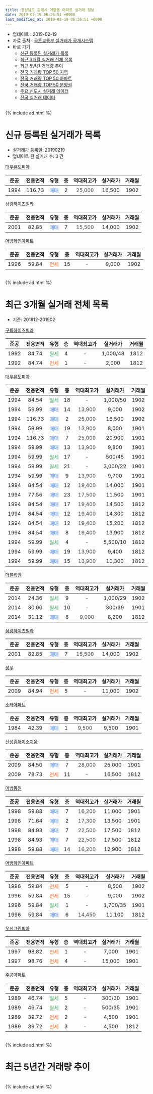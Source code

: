 ```yaml
---
title: 경상남도 김해시 어방동 아파트 실거래 정보
date: 2019-02-19 06:26:51 +0900
last_modified_at: 2019-02-19 06:26:51 +0900
---
```


* 업데이트 : 2019-02-19
* 자료 출처 : [국토교통부 실거래가 공개시스템](http://rt.molit.go.kr)
* 바로 가기
    * [신규 등록된 실거래가 목록](#신규-등록된-실거래가-목록)
    * [최근 3개월 실거래 전체 목록](#최근-3개월-실거래-전체-목록)
    * [최근 5년간 거래량 추이](#최근-5년간-거래량-추이)
    * [전국 거래량 TOP 50 지역](https://inasie.github.io/apt-trade-info/최근-3개월-전국에서-가장-거래가-많이-발생한-지역)
    * [전국 거래량 TOP 50 아파트](https://inasie.github.io/apt-trade-info/최근-3개월-전국에서-가장-거래가-많이-발생한-아파트)
    * [전국 거래량 TOP 50 분양권](https://inasie.github.io/apt-trade-info/최근-3개월-전국에서-가장-거래가-많이-발생한-분양권)
    * [주요 신도시 실거래 데이터](https://inasie.github.io/apt-trade-info/주요-신도시)
    * [전국 실거래 데이터](https://inasie.github.io/apt-trade-info/전국)
<br>
{% include ad.html %}
<br>

# 신규 등록된 실거래가 목록
* 실거래가 등록일: 20190219
* 업데이트 된 실거래 수: 3 건


[대우유토피아](https://search.naver.com/search.naver?query=%EA%B2%BD%EC%83%81%EB%82%A8%EB%8F%84+%EA%B9%80%ED%95%B4%EC%8B%9C+%EC%96%B4%EB%B0%A9%EB%8F%99+%EB%8C%80%EC%9A%B0%EC%9C%A0%ED%86%A0%ED%94%BC%EC%95%84)

|준공|전용면적|유형|층|역대최고가|실거래가|거래월|
|:---:|:---:|:---:|:---:|:---:|:---:|:---:|
|1994|116.73|<span style="color:#4285f3">매매</span>|2|<span style="color:#444444">25,000</span>|16,500|1902|

[삼광하이츠빌라](https://search.naver.com/search.naver?query=%EA%B2%BD%EC%83%81%EB%82%A8%EB%8F%84+%EA%B9%80%ED%95%B4%EC%8B%9C+%EC%96%B4%EB%B0%A9%EB%8F%99+%EC%82%BC%EA%B4%91%ED%95%98%EC%9D%B4%EC%B8%A0%EB%B9%8C%EB%9D%BC)

|준공|전용면적|유형|층|역대최고가|실거래가|거래월|
|:---:|:---:|:---:|:---:|:---:|:---:|:---:|
|2001|82.85|<span style="color:#4285f3">매매</span>|7|<span style="color:#444444">15,500</span>|14,000|1902|

[어방화인아파트](https://search.naver.com/search.naver?query=%EA%B2%BD%EC%83%81%EB%82%A8%EB%8F%84+%EA%B9%80%ED%95%B4%EC%8B%9C+%EC%96%B4%EB%B0%A9%EB%8F%99+%EC%96%B4%EB%B0%A9%ED%99%94%EC%9D%B8%EC%95%84%ED%8C%8C%ED%8A%B8)

|준공|전용면적|유형|층|역대최고가|실거래가|거래월|
|:---:|:---:|:---:|:---:|:---:|:---:|:---:|
|1996|59.84|<span style="color:#ff5a00">전세</span>|15|<span style="color:#444444">-</span>|9,000|1902|


<br>
{% include ad.html %}
<br>

# 최근 3개월 실거래 전체 목록
* 기준: 201812-201902


[구륙하이츠빌라](https://search.naver.com/search.naver?query=%EA%B2%BD%EC%83%81%EB%82%A8%EB%8F%84+%EA%B9%80%ED%95%B4%EC%8B%9C+%EC%96%B4%EB%B0%A9%EB%8F%99+%EA%B5%AC%EB%A5%99%ED%95%98%EC%9D%B4%EC%B8%A0%EB%B9%8C%EB%9D%BC)

|준공|전용면적|유형|층|역대최고가|실거래가|거래월|
|:---:|:---:|:---:|:---:|:---:|:---:|:---:|
|1992|84.74|<span style="color:#34a853">월세</span>|4|<span style="color:#444444">-</span>|1,000/48|1812|
|1992|84.74|<span style="color:#ff5a00">전세</span>|1|<span style="color:#444444">-</span>|2,000|1812|

[대우유토피아](https://search.naver.com/search.naver?query=%EA%B2%BD%EC%83%81%EB%82%A8%EB%8F%84+%EA%B9%80%ED%95%B4%EC%8B%9C+%EC%96%B4%EB%B0%A9%EB%8F%99+%EB%8C%80%EC%9A%B0%EC%9C%A0%ED%86%A0%ED%94%BC%EC%95%84)

|준공|전용면적|유형|층|역대최고가|실거래가|거래월|
|:---:|:---:|:---:|:---:|:---:|:---:|:---:|
|1994|84.54|<span style="color:#34a853">월세</span>|18|<span style="color:#444444">-</span>|1,000/50|1902|
|1994|59.99|<span style="color:#4285f3">매매</span>|14|<span style="color:#444444">13,900</span>|9,000|1902|
|1994|116.73|<span style="color:#4285f3">매매</span>|2|<span style="color:#444444">25,000</span>|16,500|1902|
|1994|59.99|<span style="color:#4285f3">매매</span>|19|<span style="color:#444444">13,900</span>|8,000|1901|
|1994|116.73|<span style="color:#4285f3">매매</span>|7|<span style="color:#444444">25,000</span>|20,900|1901|
|1994|59.99|<span style="color:#4285f3">매매</span>|13|<span style="color:#444444">13,900</span>|9,800|1901|
|1994|59.99|<span style="color:#34a853">월세</span>|17|<span style="color:#444444">-</span>|500/45|1901|
|1994|59.99|<span style="color:#34a853">월세</span>|21|<span style="color:#444444">-</span>|3,000/22|1901|
|1994|59.99|<span style="color:#4285f3">매매</span>|9|<span style="color:#444444">13,900</span>|9,700|1901|
|1994|84.54|<span style="color:#4285f3">매매</span>|12|<span style="color:#444444">19,400</span>|14,000|1901|
|1994|77.56|<span style="color:#4285f3">매매</span>|23|<span style="color:#444444">17,500</span>|11,500|1901|
|1994|84.54|<span style="color:#4285f3">매매</span>|17|<span style="color:#444444">19,400</span>|14,500|1812|
|1994|84.54|<span style="color:#4285f3">매매</span>|12|<span style="color:#444444">19,400</span>|14,300|1812|
|1994|84.54|<span style="color:#4285f3">매매</span>|12|<span style="color:#444444">19,400</span>|15,200|1812|
|1994|84.54|<span style="color:#4285f3">매매</span>|8|<span style="color:#444444">19,400</span>|13,900|1812|
|1994|59.99|<span style="color:#34a853">월세</span>|4|<span style="color:#444444">-</span>|5,500/10|1812|
|1994|59.99|<span style="color:#4285f3">매매</span>|19|<span style="color:#444444">13,900</span>|9,400|1812|
|1994|59.99|<span style="color:#4285f3">매매</span>|15|<span style="color:#444444">13,900</span>|10,300|1812|

[더블리안](https://search.naver.com/search.naver?query=%EA%B2%BD%EC%83%81%EB%82%A8%EB%8F%84+%EA%B9%80%ED%95%B4%EC%8B%9C+%EC%96%B4%EB%B0%A9%EB%8F%99+%EB%8D%94%EB%B8%94%EB%A6%AC%EC%95%88)

|준공|전용면적|유형|층|역대최고가|실거래가|거래월|
|:---:|:---:|:---:|:---:|:---:|:---:|:---:|
|2014|24.36|<span style="color:#34a853">월세</span>|9|<span style="color:#444444">-</span>|1,000/29|1902|
|2014|30.00|<span style="color:#34a853">월세</span>|10|<span style="color:#444444">-</span>|300/39|1901|
|2014|31.12|<span style="color:#4285f3">매매</span>|6|<span style="color:#444444">9,000</span>|8,200|1812|

[삼광하이츠빌라](https://search.naver.com/search.naver?query=%EA%B2%BD%EC%83%81%EB%82%A8%EB%8F%84+%EA%B9%80%ED%95%B4%EC%8B%9C+%EC%96%B4%EB%B0%A9%EB%8F%99+%EC%82%BC%EA%B4%91%ED%95%98%EC%9D%B4%EC%B8%A0%EB%B9%8C%EB%9D%BC)

|준공|전용면적|유형|층|역대최고가|실거래가|거래월|
|:---:|:---:|:---:|:---:|:---:|:---:|:---:|
|2001|82.85|<span style="color:#4285f3">매매</span>|7|<span style="color:#444444">15,500</span>|14,000|1902|

[성우](https://search.naver.com/search.naver?query=%EA%B2%BD%EC%83%81%EB%82%A8%EB%8F%84+%EA%B9%80%ED%95%B4%EC%8B%9C+%EC%96%B4%EB%B0%A9%EB%8F%99+%EC%84%B1%EC%9A%B0)

|준공|전용면적|유형|층|역대최고가|실거래가|거래월|
|:---:|:---:|:---:|:---:|:---:|:---:|:---:|
|2009|84.94|<span style="color:#ff5a00">전세</span>|5|<span style="color:#444444">-</span>|11,000|1902|

[소라아파트](https://search.naver.com/search.naver?query=%EA%B2%BD%EC%83%81%EB%82%A8%EB%8F%84+%EA%B9%80%ED%95%B4%EC%8B%9C+%EC%96%B4%EB%B0%A9%EB%8F%99+%EC%86%8C%EB%9D%BC%EC%95%84%ED%8C%8C%ED%8A%B8)

|준공|전용면적|유형|층|역대최고가|실거래가|거래월|
|:---:|:---:|:---:|:---:|:---:|:---:|:---:|
|1984|42.39|<span style="color:#4285f3">매매</span>|1|<span style="color:#444444">9,500</span>|9,500|1901|

[신성김해미소지움](https://search.naver.com/search.naver?query=%EA%B2%BD%EC%83%81%EB%82%A8%EB%8F%84+%EA%B9%80%ED%95%B4%EC%8B%9C+%EC%96%B4%EB%B0%A9%EB%8F%99+%EC%8B%A0%EC%84%B1%EA%B9%80%ED%95%B4%EB%AF%B8%EC%86%8C%EC%A7%80%EC%9B%80)

|준공|전용면적|유형|층|역대최고가|실거래가|거래월|
|:---:|:---:|:---:|:---:|:---:|:---:|:---:|
|2009|84.50|<span style="color:#4285f3">매매</span>|7|<span style="color:#444444">28,000</span>|25,000|1901|
|2009|78.73|<span style="color:#ff5a00">전세</span>|11|<span style="color:#444444">-</span>|16,500|1812|

[어방동원](https://search.naver.com/search.naver?query=%EA%B2%BD%EC%83%81%EB%82%A8%EB%8F%84+%EA%B9%80%ED%95%B4%EC%8B%9C+%EC%96%B4%EB%B0%A9%EB%8F%99+%EC%96%B4%EB%B0%A9%EB%8F%99%EC%9B%90)

|준공|전용면적|유형|층|역대최고가|실거래가|거래월|
|:---:|:---:|:---:|:---:|:---:|:---:|:---:|
|1998|59.88|<span style="color:#4285f3">매매</span>|7|<span style="color:#444444">16,200</span>|11,000|1901|
|1998|71.64|<span style="color:#4285f3">매매</span>|2|<span style="color:#444444">17,300</span>|13,500|1901|
|1998|84.93|<span style="color:#4285f3">매매</span>|7|<span style="color:#444444">22,500</span>|17,500|1812|
|1998|84.93|<span style="color:#4285f3">매매</span>|7|<span style="color:#444444">22,500</span>|17,500|1812|
|1998|59.88|<span style="color:#4285f3">매매</span>|14|<span style="color:#444444">16,200</span>|12,900|1812|

[어방화인아파트](https://search.naver.com/search.naver?query=%EA%B2%BD%EC%83%81%EB%82%A8%EB%8F%84+%EA%B9%80%ED%95%B4%EC%8B%9C+%EC%96%B4%EB%B0%A9%EB%8F%99+%EC%96%B4%EB%B0%A9%ED%99%94%EC%9D%B8%EC%95%84%ED%8C%8C%ED%8A%B8)

|준공|전용면적|유형|층|역대최고가|실거래가|거래월|
|:---:|:---:|:---:|:---:|:---:|:---:|:---:|
|1996|59.84|<span style="color:#ff5a00">전세</span>|5|<span style="color:#444444">-</span>|8,500|1902|
|1996|59.84|<span style="color:#ff5a00">전세</span>|15|<span style="color:#444444">-</span>|9,000|1902|
|1996|59.84|<span style="color:#34a853">월세</span>|1|<span style="color:#444444">-</span>|1,700/35|1901|
|1996|59.84|<span style="color:#4285f3">매매</span>|6|<span style="color:#444444">14,450</span>|11,100|1812|

[우신그린피아](https://search.naver.com/search.naver?query=%EA%B2%BD%EC%83%81%EB%82%A8%EB%8F%84+%EA%B9%80%ED%95%B4%EC%8B%9C+%EC%96%B4%EB%B0%A9%EB%8F%99+%EC%9A%B0%EC%8B%A0%EA%B7%B8%EB%A6%B0%ED%94%BC%EC%95%84)

|준공|전용면적|유형|층|역대최고가|실거래가|거래월|
|:---:|:---:|:---:|:---:|:---:|:---:|:---:|
|1997|98.82|<span style="color:#ff5a00">전세</span>|1|<span style="color:#444444">-</span>|7,000|1901|
|1997|98.76|<span style="color:#ff5a00">전세</span>|4|<span style="color:#444444">-</span>|15,000|1901|

[주공아파트](https://search.naver.com/search.naver?query=%EA%B2%BD%EC%83%81%EB%82%A8%EB%8F%84+%EA%B9%80%ED%95%B4%EC%8B%9C+%EC%96%B4%EB%B0%A9%EB%8F%99+%EC%A3%BC%EA%B3%B5%EC%95%84%ED%8C%8C%ED%8A%B8)

|준공|전용면적|유형|층|역대최고가|실거래가|거래월|
|:---:|:---:|:---:|:---:|:---:|:---:|:---:|
|1989|46.74|<span style="color:#34a853">월세</span>|5|<span style="color:#444444">-</span>|300/30|1901|
|1989|46.74|<span style="color:#34a853">월세</span>|2|<span style="color:#444444">-</span>|500/35|1901|
|1989|39.72|<span style="color:#ff5a00">전세</span>|2|<span style="color:#444444">-</span>|4,500|1901|
|1989|39.72|<span style="color:#ff5a00">전세</span>|3|<span style="color:#444444">-</span>|4,500|1812|


<br>
{% include ad.html %}
<br>

# 최근 5년간 거래량 추이


<div style="width:100%;">
    <canvas id="deal_progress" height="200"></canvas>
</div>

<script>
new Chart(document.getElementById("deal_progress"), {
    type: 'line',
    data: {
        labels: ['201402','201403','201404','201405','201406','201407','201408','201409','201410','201411','201412','201501','201502','201503','201504','201505','201506','201507','201508','201509','201510','201511','201512','201601','201602','201603','201604','201605','201606','201607','201608','201609','201610','201611','201612','201701','201702','201703','201704','201705','201706','201707','201708','201709','201710','201711','201712','201801','201802','201803','201804','201805','201806','201807','201808','201809','201810','201811','201812','201901','201902'],
        datasets: [{
            label: '매매',
            pointRadius: 1,
            data: [31, 56, 45, 40, 37, 39, 50, 49, 59, 27, 40, 48, 45, 75, 57, 46, 58, 48, 50, 57, 56, 38, 39, 30, 32, 51, 28, 37, 36, 30, 39, 35, 36, 26, 29, 29, 29, 33, 37, 32, 41, 28, 17, 25, 12, 26, 14, 21, 21, 22, 28, 12, 20, 13, 16, 31, 29, 25, 11, 10, 3],
            borderColor: "rgba(255, 201, 14, 1)",
            backgroundColor: "rgba(255, 201, 14, 0.5)",
            fill: false,
            lineTension: 0
        },{
            label: '전월세',
            pointRadius: 1,
            data: [17, 20, 19, 11, 14, 11, 14, 16, 18, 17, 15, 18, 26, 15, 17, 10, 14, 15, 6, 10, 26, 19, 13, 12, 11, 9, 16, 11, 12, 8, 6, 11, 16, 8, 5, 10, 12, 12, 10, 13, 12, 9, 13, 16, 11, 14, 13, 14, 4, 17, 10, 13, 17, 11, 12, 17, 16, 20, 5, 9, 5],
            borderColor: "rgba(0, 141, 185, 1)",
            backgroundColor: "rgba(0, 141, 185, 0.5)",
            fill: false,
            lineTension: 0
        }
        ]
    },
    options: {
        responsive: true,
        title: {
            display: false
        },
        tooltips: {
            mode: 'index',
            intersect: false
        },
        hover: {
            mode: 'nearest',
            intersect: true
        },
        scales: {
            xAxes: [{
                display: true,
                scaleLabel: {
                    display: true,
                    labelString: '년/월'
                }
            }],
            yAxes: [{
                display: true,
                ticks: {
                    suggestedMin: 0,
                },
                scaleLabel: {
                    display: true,
                    labelString: '실거래 수'
                }
            }]
        }
    }
});

</script>


<br>
{% include ad.html %}
<br>


